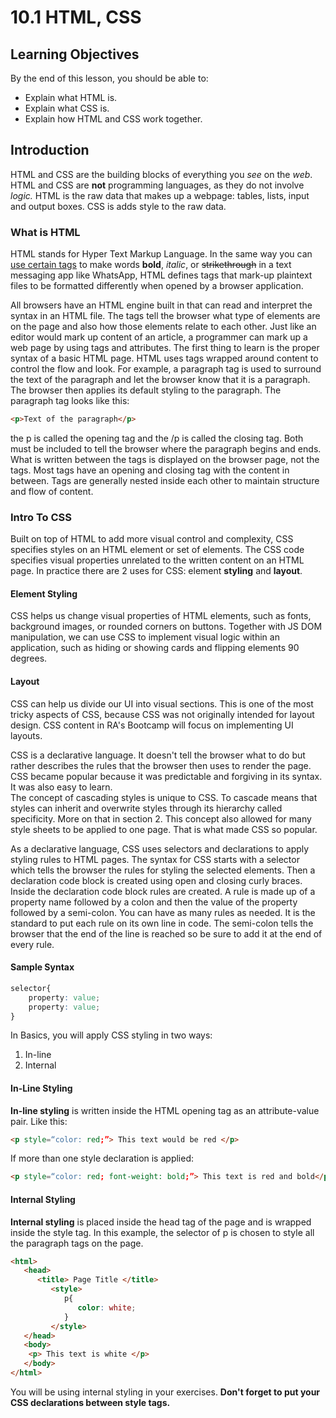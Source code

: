 # 10.1 HTML, CSS

## Learning Objectives

By the end of this lesson, you should be able to:

* Explain what HTML is.
* Explain what CSS is.
* Explain how HTML and CSS work together.

## Introduction

HTML and CSS are the building blocks of everything you _see_ on the _web_. HTML and CSS are **not** programming languages, as they do not involve _logic._ HTML is the raw data that makes up a webpage: tables, lists, input and output boxes. CSS is adds style to the raw data.

### What is HTML

HTML stands for Hyper Text Markup Language. In the same way you can [use certain tags](https://faq.whatsapp.com/general/chats/how-to-format-your-messages/?lang=fi) to make words **bold**, _italic_, or ~~strikethrough~~ in a text messaging app like WhatsApp, HTML defines tags that mark-up plaintext files to be formatted differently when opened by a browser application.

All browsers have an HTML engine built in that can read and interpret the syntax in an HTML file. The tags tell the browser what type of elements are on the page and also how those elements relate to each other. Just like an editor would mark up content of an article, a programmer can mark up a web page by using tags and attributes. The first thing to learn is the proper syntax of a basic HTML page. HTML uses tags wrapped around content to control the flow and look. For example, a paragraph tag is used to surround the text of the paragraph and let the browser know that it is a paragraph. The browser then applies its default styling to the paragraph. The paragraph tag looks like this:

```html
<p>Text of the paragraph</p>
```

the p is called the opening tag and the /p is called the closing tag. Both must be included to tell the browser where the paragraph begins and ends. What is written between the tags is displayed on the browser page, not the tags. Most tags have an opening and closing tag with the content in between. Tags are generally nested inside each other to maintain structure and flow of content.

### Intro To CSS

Built on top of HTML to add more visual control and complexity, CSS specifies styles on an HTML element or set of elements. The CSS code specifies visual properties unrelated to the written content on an HTML page. In practice there are 2 uses for CSS: element **styling** and **layout**.

#### Element Styling&#x20;

CSS helps us change visual properties of HTML elements, such as fonts, background images, or rounded corners on buttons. Together with JS DOM manipulation, we can use CSS to implement visual logic within an application, such as hiding or showing cards and flipping elements 90 degrees.&#x20;

#### Layout&#x20;

CSS can help us divide our UI into visual sections. This is one of the most tricky aspects of CSS, because CSS was not originally intended for layout design. CSS content in RA's Bootcamp will focus on implementing UI layouts.

CSS is a declarative language. It doesn't tell the browser what to do but rather describes the rules that the browser then uses to render the page. CSS became popular because it was predictable and forgiving in its syntax. It was also easy to learn.\
The concept of cascading styles is unique to CSS. To cascade means that styles can inherit and overwrite styles through its hierarchy called specificity. More on that in section 2. This concept also allowed for many style sheets to be applied to one page. That is what made CSS so popular.

As a declarative language, CSS uses selectors and declarations to apply styling rules to HTML pages. The syntax for CSS starts with a selector which tells the browser the rules for styling the selected elements. Then a declaration code block is created using open and closing curly braces. Inside the declaration code block rules are created. A rule is made up of a property name followed by a colon and then the value of the property followed by a semi-colon. You can have as many rules as needed. It is the standard to put each rule on its own line in code. The semi-colon tells the browser that the end of the line is reached so be sure to add it at the end of every rule.

#### Sample Syntax

```css
selector{
	property: value;
	property: value;
}
```

In Basics, you will apply CSS styling in two ways:

1. In-line
2. Internal

#### In-Line Styling

**In-line styling** is written inside the HTML opening tag as an attribute-value pair. Like this:

```html
<p style=“color: red;”> This text would be red </p>

```

If more than one style declaration is applied:

```html
<p style=“color: red; font-weight: bold;”> This text is red and bold</p>

```

#### Internal Styling

**Internal styling** is placed inside the head tag of the page and is wrapped inside the style tag. In this example, the selector of p is chosen to style all the paragraph tags on the page.

```html
<html>
   <head>
      <title> Page Title </title>
         <style>
            p{			
               color: white;
            }
         </style>
   </head>
   <body>
	<p> This text is white </p>
   </body>
</html>
```

You will be using internal styling in your exercises.  **Don't forget to put your CSS declarations between style tags.**
